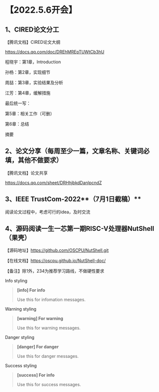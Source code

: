 # 【2022.5.6开会】

## 1、CIRED论文分工

【腾讯文档】CIRED论文大纲

https://docs.qq.com/doc/DREhMREpTUWtCb3hU

程晓宇：第1章，Introduction

孙杨：第2章，实现细节

周喆：第3章，实验结果及分析

江芳：第4章，缓解措施

最后统一写：

第5章：相关工作（可删）
		
第6章：总结
		
摘要

## 2、论文分享（每周至少一篇，文章名称、关键词必填，其他不做要求）

【腾讯文档】论文共享

https://docs.qq.com/sheet/DRHhjbkdDanlpcndZ

## 3、IEEE TrustCom-2022**（7月1日截稿）**

阅读论文过程中，考虑可行的idea，及时交流

## 4、源码阅读一生一芯第一期RISC-V处理器NutShell（果壳）

【源码地址】https://github.com/OSCPU/NutShell.git

【在线文档】https://oscpu.github.io/NutShell-doc/

【备注】除1外，234为推荐学习路线，不做硬性要求


Info styling
> **[info] For info**
>
> Use this for infomation messages.

Warning styling
> **[warning] For warning**
>
> Use this for warning messages.

Danger styling
> **[danger] For danger**
>
> Use this for danger messages.

Success styling
> **[success] For info**
>
> Use this for success messages.